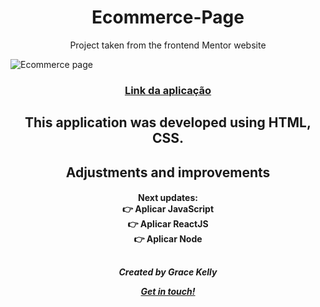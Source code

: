 <h1 align="center">
  Ecommerce-Page
</h1>
<p align="center">
  Project taken from the frontend Mentor website
</p>

![Ecommerce page](https://user-images.githubusercontent.com/98786475/156792821-49536563-0a94-4cb3-98ad-1059b05dd666.JPG)

<h3 align="center">
  
[Link da aplicação](https://graceksouzaa.github.io/Ecommerce-Page/)

</h3>

<h2 align="center">
This application was developed using HTML, CSS.
</h2>

##
<h2 align="center">
Adjustments and improvements
</h2>

<h4 align="center">

Next updates: <br>
👉 Aplicar JavaScript <br>
👉 Aplicar ReactJS <br>
👉 Aplicar Node
</h4>

##
<h5 align="center">
Created by Grace Kelly 
<br>

[Get in touch!](https://www.linkedin.com/in/grace-souza-19075716a/)
</h5>
